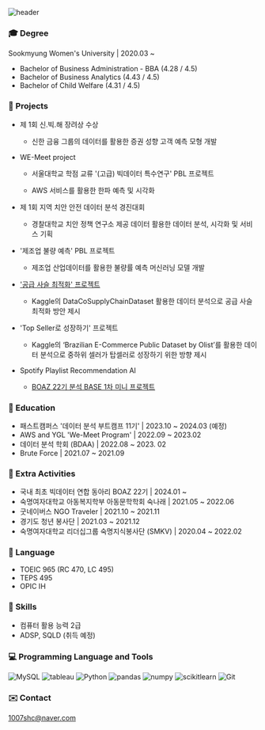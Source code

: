 <!--
**jiji-heo/jiji-heo** is a ✨ _special_ ✨ repository because its `README.md` (this file) appears on your GitHub profile.

Here are some ideas to get you started:

- 🔭 I’m currently working on ...
- 🌱 I’m currently learning ...
- 👯 I’m looking to collaborate on ...
- 🤔 I’m looking for help with ...
- 💬 Ask me about ...
- 📫 How to reach me: ...
- 😄 Pronouns: ...
- ⚡ Fun fact: ...
-->
![header](https://capsule-render.vercel.app/api?type=waving&height=80&color=6994CDEE&text=Jiyoon%20Heo&reversal=false&fontColor=6994CDEE&fontSize=45&fontAlign=50&fontAlignY=79&animation=fadeIn)

### :mortar_board: Degree
Sookmyung Women's University | 2020.03 ~
- Bachelor of Business Administration - BBA (4.28 / 4.5)
- Bachelor of Business Analytics (4.43 / 4.5)
- Bachelor of Child Welfare (4.31 / 4.5)

### :file_folder: Projects
- 제 1회 신.빅.해 장려상 수상
  
  - 신한 금융 그룹의 데이터를 활용한 증권 성향 고객 예측 모형 개발
- WE-Meet project
  - 서울대학교 학점 교류 '(고급) 빅데이터 특수연구' PBL 프로젝트
 
  - AWS 서비스를 활용한 한파 예측 및 시각화
- 제 1회 지역 치안 안전 데이터 분석 경진대회
  - 경찰대학교 치안 정책 연구소 제공 데이터 활용한 데이터 분석, 시각화 및 서비스 기획
- '제조업 불량 예측' PBL 프로젝트

  - 제조업 산업데이터를 활용한 불량률 예측 머신러닝 모델 개발
- <a href="https://github.com/jiji-heo/DataCo_SCM"> '공급 사슬 최적화' 프로젝트 </a>

  - Kaggle의 DataCoSupplyChainDataset 활용한 데이터 분석으로 공급 사슬 최적화 방안 제시
- 'Top Seller로 성장하기' 프로젝트

  - Kaggle의 ‘Brazilian E-Commerce Public Dataset by Olist’를 활용한 데이터 분석으로 중하위 셀러가 탑셀러로 성장하기 위한 방향 제시
- Spotify Playlist Recommendation AI
  - <a href="https://github.com/hyeseunng/22_MiniProject_Spotify-Playlist-Recommendation-AI"> BOAZ 22기 분석 BASE 1차 미니 프로젝트 </a>

### :school_satchel: Education
- 패스트캠퍼스 '데이터 분석 부트캠프 11기' | 2023.10 ~ 2024.03 (예정)
- AWS and YGL 'We-Meet Program' | 2022.09 ~ 2023.02
- 데이터 분석 학회 (BDAA) | 2022.08 ~ 2023. 02
- Brute Force | 2021.07 ~ 2021.09

### :star2: Extra Activities
- 국내 최초 빅데이터 연합 동아리 BOAZ 22기 | 2024.01 ~
- 숙명여자대학교 아동복지학부 아동문학학회 숙나래 | 2021.05 ~ 2022.06
- 굿네이버스 NGO Traveler | 2021.10 ~ 2021.11
- 경기도 청년 봉사단 | 2021.03 ~ 2021.12
- 숙명여자대학교 리더십그룹 숙명지식봉사단 (SMKV) | 2020.04 ~ 2022.02

  
### :speech_balloon: Language
- TOEIC 965 (RC 470, LC 495)
- TEPS 495
- OPIC IH


### :bookmark_tabs: Skills
- 컴퓨터 활용 능력 2급
- ADSP, SQLD (취득 예정)


### :computer: Programming Language and Tools
![MySQL](https://img.shields.io/badge/MySQL-4479A1?style=plastic&logo=MySQL&logoColor=white)
![tableau](https://img.shields.io/badge/tableau-E97627?style=plastic&logo=tableau&logoColor=white)
![Python](https://img.shields.io/badge/Python-3776AB?style=plastic&logo=Python&logoColor=white)
![pandas](https://img.shields.io/badge/pandas-150458?style=plastic&logo=pandas&logoColor=white)
![numpy](https://img.shields.io/badge/numpy-013243?style=plastic&logo=numpy&logoColor=white)
![scikitlearn](https://img.shields.io/badge/scikitlearn-F7931E?style=plastic&logo=scikitlearn&logoColor=white)
![Git](https://img.shields.io/badge/Git-F05032?style=plastic&logo=Git&logoColor=white)


### :envelope: Contact
1007shc@naver.com

